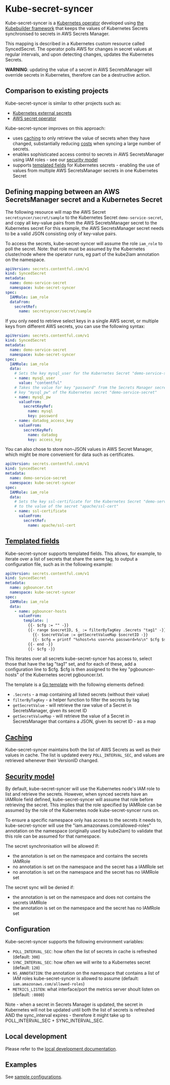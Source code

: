 # Kube-secret-syncer

Kube-secret-syncer is a [Kubernetes operator](https://kubernetes.io/docs/concepts/extend-kubernetes/operator/) developed
using [the Kubebuilder framework](https://github.com/kubernetes-sigs/kubebuilder) that keeps the values of Kubernetes
Secrets synchronised to secrets in AWS Secrets Manager.

This mapping is described in a Kubernetes custom resource called SyncedSecret. The operator polls AWS for changes in
secret values at regular intervals, and upon detecting changes, updates the Kubernetes Secrets.

__WARNING__: updating the value of a secret in AWS SecretsManager will override secrets in Kubernetes, therefore
 can be a destructive action.

## Comparison to existing projects

Kube-secret-syncer is similar to other projects such as:
 * [Kubernetes external secrets](https://github.com/godaddy/kubernetes-external-secrets)
 * [AWS secret operator](https://github.com/mumoshu/aws-secret-operator)

Kube-secret-syncer improves on this approach: 
 * uses [caching](#caching) to only retrieve the value of secrets when they have changed, substantially reducing
 [costs](https://aws.amazon.com/secrets-manager/pricing/) when syncing a large number of secrets.
 * enables sophisticated access control to secrets in AWS SecretsManager using IAM roles - see our
 [security model](#security-model)
 * supports [templated fields](#templated-fields) for Kubernetes secrets - enabling the use of values from multiple AWS
 SecretsManager secrets in one Kubernetes Secret

## Defining mapping between an AWS SecretsManager secret and a Kubernetes Secret

The following resource will map the AWS Secret `secretsyncer/secret/sample` to the Kubernetes Secret
`demo-service-secret`, and copy all key-value pairs from the AWS SecretsManager secret to the  Kubernetes secret For
 this example, the AWS SecretsManager secret needs to be a valid JSON consisting only of key-value pairs.

To access the secrets, kube-secret-syncer will assume the role `iam_role` to poll the secret. Note: that role must be
 assumed by the Kubernetes cluster/node where the operator runs, eg part of the kube2iam annotation on the namespace.

```yaml
apiVersion: secrets.contentful.com/v1
kind: SyncedSecret
metadata:
  name: demo-service-secret
  namespace: kube-secret-syncer
spec:
  IAMRole: iam_role
  dataFrom:
    secretRef:
      name: secretsyncer/secret/sample
```

If you only need to retrieve select keys in a single AWS secret, or multiple keys from different AWS secrets, you
can use the following syntax:

```yaml
apiVersion: secrets.contentful.com/v1
kind: SyncedSecret
metadata:
  name: demo-service-secret
  namespace: kube-secret-syncer
spec:
  IAMRole: iam_role
  data:
    # Sets the key mysql_user for the Kubernetes Secret "demo-service-secret" to "contentful"
    - name: mysql_user
      value: "contentful"
    # Takes the value for key "password" from the Secrets Manager secret "mysql", assign to the
    # key "mysql_pw" of the Kubernetes secret "demo-service-secret"
    - name: mysql_pw
      valueFrom:
        secretKeyRef:
          name: mysql
          key: password
    - name: datadog_access_key
      valueFrom:
        secretKeyRef:
          name: datadog
          key: access_key
```

You can also chose to store non-JSON values in AWS Secret Manager, which might be more convenient for data such
as certificates.

```yaml
apiVersion: secrets.contentful.com/v1
kind: SyncedSecret
metadata:
  name: demo-service-secret
  namespace: kube-secret-syncer
spec:
  IAMRole: iam_role
  data:
    # Sets the key ssl-certificate for the Kubernetes Secret "demo-service-secret"
    # to the value of the secret "apache/ssl-cert"
    - name: ssl-certificate
      valueFrom:
        secretRef:
          name: apache/ssl-cert
```

## [Templated fields](#templated-fields)

Kube-secret-syncer supports templated fields. This allows, for example, to iterate over a list of secrets that
share the same tag, to output a configuration file, such as in the following example:

```yaml
apiVersion: secrets.contentful.com/v1
kind: SyncedSecret
metadata:
  name: pgbouncer.txt
  namespace: kube-secret-syncer
spec:
  IAMRole: iam_role
  data:
    - name: pgbouncer-hosts
      valueFrom:
        template: |
          {{- $cfg := "" -}}
          {{- range $secretID, $_ := filterByTagKey .Secrets "tag1" -}}
            {{- $secretValue := getSecretValueMap $secretID -}}
            {{- $cfg = printf "%shost=%s user=%s password=%s\n" $cfg $secretValue.host $secretValue.user $secretValue.password -}}
          {{- end -}}
          {{- $cfg -}}
```

This iterates over all secrets kube-secret-syncer has access to, select those that have the tag "tag1" set,
and for each of these, add a configuration line to $cfg. $cfg is then assigned to the key "pgbouncer-hosts" of
the Kubernetes secret pgbouncer.txt.

The template is a [Go template](https://golang.org/pkg/text/template/) with the following elements defined:
 * `.Secrets` - a map containing all listed secrets (without their value)
 * `filterByTagKey` - a helper function to filter the secrets by tag
 * `getSecretValue` - will retrieve the raw value of a Secret in SecretsManager, given its secret ID
 * `getSecretValueMap` - will retrieve the value of a Secret in SecretsManager that contains a JSON, given its secret ID -
 as a map

## [Caching](#caching)

Kube-secret-syncer maintains both the list of AWS Secrets as well as their values in cache. The list is updated every
`POLL_INTERVAL_SEC`, and values are retrieved whenever their VersionID changed.

## [Security model](#security-model)

By default, kube-secret-syncer will use the Kubernetes node's IAM role to list and retrieve the secrets. However, when
synced secrets have an IAMRole field defined, kube-secret-syncer will assume that role before retrieving the secret. This
implies that the role specified by IAMRole can be assumed by the role of the Kubernetes node kube-secret-syncer runs on.

To ensure a specific namespace only has access to the secrets it needs to, kube-secret-syncer will use the
"iam.amazonaws.com/allowed-roles" annotation on the namespace (originally used by kube2iam) to validate that this
role can be assumed for that namespace.

The secret synchronisation will be allowed if:
 * the annotation is set on the namespace and contains the secrets IAMRole
 * no annotation is set on the namespace and the secret has a IAMRole set
 * no annotation is set on the namespace and the secret has no IAMRole set

The secret sync will be denied if:
 * the annotation is set on the namespace and does not contains the secrets IAMRole
 * the annotation is set on the namespace and the secret has no IAMRole set

## Configuration

Kube-secret-syncer supports the following environment variables:

 * `POLL_INTERVAL_SEC`: how often the list of secrets in cache is refreshed (default: `300`)
 * `SYNC_INTERVAL_SEC`: how often we will write to a Kubernetes secret (default: `120`)
 * `NS_ANNOTATION`: the annotation on the namespace that contains a list of IAM roles kube-secret-syncer is allowed
  to assume (default: `iam.amazonaws.com/allowed-roles`)
 * `METRICS_LISTEN`: what interface/port the metrics server shoult listen on (default: `:8080`)

Note  - when a secret in Secrets Manager is updated, the secret in Kubernetes will not be updated
until both the list of secrets is refreshed AND the sync_interval expires - therefore it might take up
to POLL_INTERVAL_SEC + SYNC_INTERVAL_SEC.

## Local development

Please refer to the [local development documentation](docs/development.md).

## Examples

See [sample configurations](config/samples).
